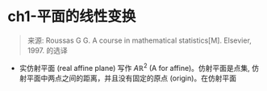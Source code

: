 # ch1-平面的线性变换

> 来源: Roussas G G. A course in mathematical statistics[M]. Elsevier, 1997. 的选译

* 实仿射平面 (real affine plane) 写作 $A {\mathbb{R}^{2}}$ (A for affine)。仿射平面是点集, 仿射平面中两点之间的距离，并且没有固定的原点 (origin)。在仿射平面


<!--stackedit_data:
eyJoaXN0b3J5IjpbMTIxMTM5MzAxOCwxMDUyNjMwNTksLTE5NT
Y4MjE2MDZdfQ==
-->